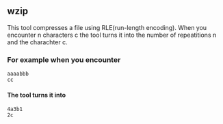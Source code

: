## wzip
This tool compresses a file using RLE(run-length encoding).
When you encounter n characters c the tool turns it into the number of repeatitions n and the charachter c.
### For example when you encounter 
    aaaabbb
    cc
#### The tool turns it into
    4a3b1
    2c
